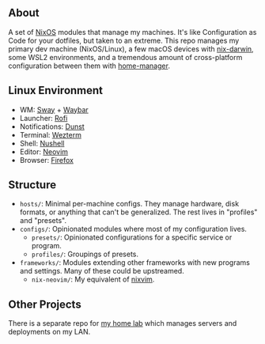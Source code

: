 ## About

A set of [NixOS](https://nixos.org/) modules that manage my machines. It's like Configuration as Code for your dotfiles, but taken to an extreme. This repo manages my primary dev machine (NixOS/Linux), a few macOS devices with [nix-darwin](https://github.com/LnL7/nix-darwin/), some WSL2 environments, and a tremendous amount of cross-platform configuration between them with [home-manager](https://github.com/nix-community/home-manager).

## Linux Environment

- WM: [Sway](https://swaywm.org/) + [Waybar](https://github.com/Alexays/Waybar/)
- Launcher: [Rofi](https://github.com/davatorium/rofi)
- Notifications: [Dunst](https://github.com/dunst-project/dunst)
- Terminal: [Wezterm](https://wezfurlong.org/wezterm)
- Shell: [Nushell](https://www.nushell.sh/)
- Editor: [Neovim](http://neovim.io/)
- Browser: [Firefox](https://www.mozilla.org/en-US/firefox/new/)

## Structure

- `hosts/`: Minimal per-machine configs. They manage hardware, disk formats, or anything that can't be generalized. The rest lives in "profiles" and "presets".
- `configs/`: Opinionated modules where most of my configuration lives.
  - `presets/`: Opinionated configurations for a specific service or program.
  - `profiles/`: Groupings of presets.
- `frameworks/`: Modules extending other frameworks with new programs and settings. Many of these could be upstreamed.
  - `nix-neovim/`: My equivalent of [nixvim](https://nix-community.github.io/nixvim/).

## Other Projects

There is a separate repo for [my home lab](https://github.com/PsychoLlama/home-lab/) which manages servers and deployments on my LAN.
